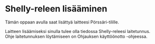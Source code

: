 # Shelly-releen lisääminen

Tämän oppaan avulla saat lisättyä laitteesi Pörssäri-tilille.

Laitteen lisäämiseksi sinulla tulee olla tiedossa Shelly-releesi laitetunnus. Ohje laitetunnuksen löytämiseen on Ohjauksen käyttöönotto -ohjeessa.
